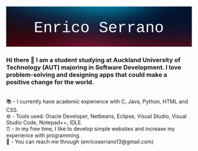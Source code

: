 ![Banner](https://raw.githubusercontent.com/enricoserrano/enricoserrano/master/profilebanner.png)

### Hi there 👋 I am a student studying at Auckland University of Technology (AUT) majoring in Software Development. I love problem-solving and designing apps that could make a positive change for the world. 
<br>
📚 - I currently have academic experience with C, Java, Python, HTML and CSS. 
<br>
⚙️ - Tools used: Oracle Developer, Netbeans, Eclipse, Visual Studio, Visual Studio Code, Notepad++, IDLE.
<br>
⏰ - In my free time, I like to develop simple websites and increase my experience with programming.
<br>
📧 - You can reach me through (enricoserrano13@gmail.com)
<!--
**enricoserrano/enricoserrano** is a ✨ _special_ ✨ repository because its `README.md` (this file) appears on your GitHub profile.

Here are some ideas to get you started:

- 🔭 I’m currently working on ...
- 🌱 I’m currently learning ...
- 👯 I’m looking to collaborate on ...
- 🤔 I’m looking for help with ...
- 💬 Ask me about ...
- 📫 How to reach me: ...
- 😄 Pronouns: ...
- ⚡ Fun fact: ...
-->
